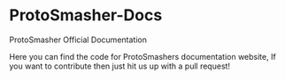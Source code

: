 # ProtoSmasher-Docs
ProtoSmasher Official Documentation

Here you can find the code for ProtoSmashers documentation website, If you want to contribute then just hit us up with a pull request!
